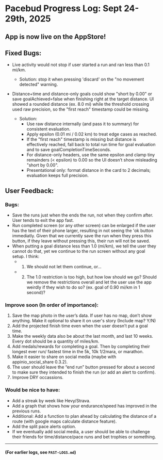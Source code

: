 # Pacebud Progress Log: Sept 24-29th, 2025

## App is now live on the AppStore!

## Fixed Bugs:
- Live activity would not stop if user started a run and ran less than 0.1 mi/km. 
  - Solution: stop it when pressing 'discard' on the "no movement detected" warning.

- Distance+time and distance-only goals could show "short by 0.00" or save goalAchieved=false when finishing right at the target distance. UI showed a rounded distance (ex. 8.0 mi) while the threshold crossing used raw precision, so the "first reach" timestamp could be missing.
  - Solution:
    - Use raw distance internally (and pass it to summary) for consistent evaluation.
    - Apply epsilon (0.01 mi / 0.02 km) to treat edge cases as reached.
    - If the "first reach" timestamp is missing but distance is effectively reached, fall back to total run time for goal evaluation and to save goalCompletionTimeSeconds.
    - For distance-only headers, use the same epsilon and clamp tiny remainders (< epsilon) to 0.00 so the UI doesn’t show misleading "short by 0.00".
    - Presentational only: format distance in the card to 2 decimals; evaluation keeps full precision.

## User Feedback:

### Bugs:
- Save the runs just when the ends the run, not when they confirm after. User tends to exit the app fast.
- Run completed screen (or any other screen) can be enlarged if the user has the text of their phone larger, resulting in not seeing the 'ok button immediatly. Given that we currently save the run when they press this button, if they leave without pressing this, their run will not be saved.
- When putting a goal distance less than 1.0 (mi/km), we tell the user they cannot do that, yet we continue to the run screen without any goal setup. I think:
  - 1) We should not let them continue, or...
  - 2) The 1.0 restriction is too high, but how low should we go? Should we remove the restrictions overall and let the user use the app weirdly if they wish to do so? (ex. goal of 0.90 mi/km in 1 second)?

### Improve soon (In order of importance):
1) Save the map photo in the user’s data. If user has no map, don’t show anything. Make it optional to share it on user's story (Include map? Y/N)
2) Add the projected finish time even when the user doesn’t put a goal time.
3) Make the weekly data also be about the last month, and last 10 weeks. Every dot should be a quantity of miles/km.
4) Add medals/rewards for completing a goal. Then by completing their longest ever run/ fastest time in the 5k, 10k 1/2mara, or marathon.
5) Make it easier to share on social media (maybe with appinio_social_share 0.3.2).
6) The user should leave the “end run” button pressed for about a second to make sure they intended to finish the run (or add an alert to confirm).
7) Improve DRY occassions.

### Would be nice to have:
- Add a streak by week like Hevy/Strava.
- Add a graph that shows how your endurance/speed has improved in the previous runs.
- Additional: Add a function to plan ahead by calculating the distance of a route (with google maps calculate distance feature).
- Add the split pace alerts option.
- If we eventually add social media, a user should be able to challenge their friends for time/distance/pace runs and bet trophies or something.

---
#### (For earlier logs, see `PAST-LOGS.md`)